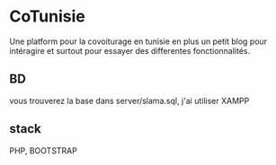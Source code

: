 # CoTunisie
Une platform pour la covoiturage en tunisie en plus un petit blog pour intéragire et surtout pour essayer des differentes fonctionnalités.

## BD
vous trouverez la base dans server/slama.sql, j'ai utiliser XAMPP 

## stack
PHP, BOOTSTRAP
